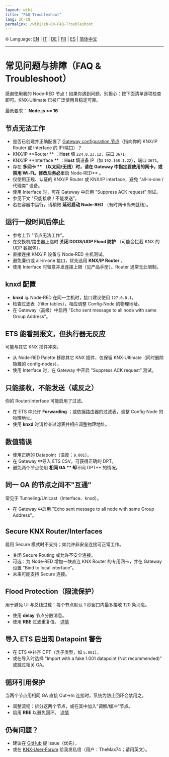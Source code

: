 ```yaml
---
layout: wiki
title: "FAQ-Troubleshoot"
lang: zh-CN
permalink: /wiki/zh-CN-FAQ-Troubleshoot
---
```

🌐 Language: [EN](https://supergiovane.github.io/node-red-contrib-knx-ultimate/wiki/FAQ-Troubleshoot) | [IT](https://supergiovane.github.io/node-red-contrib-knx-ultimate/wiki/it-FAQ-Troubleshoot) | [DE](https://supergiovane.github.io/node-red-contrib-knx-ultimate/wiki/de-FAQ-Troubleshoot) | [FR](https://supergiovane.github.io/node-red-contrib-knx-ultimate/wiki/fr-FAQ-Troubleshoot) | [ES](https://supergiovane.github.io/node-red-contrib-knx-ultimate/wiki/es-FAQ-Troubleshoot) | [简体中文](https://supergiovane.github.io/node-red-contrib-knx-ultimate/wiki/zh-CN-FAQ-Troubleshoot)

---

# 常见问题与排障（FAQ & Troubleshoot）

感谢使用我的 Node‑RED 节点！如果你遇到问题，别担心：按下面清单逐项检查即可。KNX‑Ultimate 已被广泛使用且稳定可靠。

最低要求： **Node.js >= 16**

## 节点无法工作

- 是否已创建并正确配置了 [Gateway configuration 节点](/node-red-contrib-knx-ultimate/wiki/Gateway-configuration)（指向你的 KNX/IP Router 或 Interface 的 IP/端口）？
- KNX/IP **Router ** ：**Host** 填 `224.0.23.12`，端口 `3671`。
- KNX/IP **Interface ** ：**Host** 填设备 IP（如 `192.168.1.22`），端口 `3671`。
- 存在 **多网卡 ** （以太网/无线）时，请在 Gateway 中指定要使用的网卡，或禁用 Wi‑Fi。修改后务必**重启 Node‑RED** 。
- 仅使用正规、认证的 KNX/IP Router 或 KNX/IP Interface，避免 "all‑in‑one / 代理类” 设备。
- 使用 Interface 时，可在 Gateway 中启用 "Suppress ACK request” 测试。
- 参见下文 "只能接收 / 不能发送”。
- 若在容器中运行，请稍微 **延迟启动 Node‑RED** （有时网卡尚未就绪）。

## 运行一段时间后停止

- 参考上节 "节点无法工作”。
- 在交换机/路由器上临时 **关闭 DDOS/UDP Flood 防护** （可能会拦截 KNX 的 UDP 数据包）。
- 直接连接 KNX/IP 设备与 Node‑RED 主机测试。
- 避免廉价或 all‑in‑one 接口，优先选用 **KNX/IP Router** 。
- 使用 Interface 时留意并发连接上限（见产品手册）。Router 通常无此限制。

## knxd 配置

- **knxd** 与 Node‑RED 在同一主机时，接口建议使用 `127.0.0.1`。
- 检查过滤表（filter tables），相应调整 Config‑Node 的物理地址。
- 在 Gateway（高级）中启用 "Echo sent message to all node with same Group Address”。

## ETS 能看到报文，但执行器无反应

可能与其它 KNX 插件冲突。

- 从 Node‑RED Palette 移除其它 KNX 插件，仅保留 KNX‑Ultimate（同时删除隐藏的 config‑nodes）。
- 使用 Interface 时，在 Gateway 中开启 "Suppress ACK request” 测试。

## 只能接收，不能发送（或反之）

你的 Router/Interface 可能启用了过滤。

- 在 ETS 中允许 **Forwarding** ；或依据路由器的过滤表，调整 Config‑Node 的物理地址。
- 使用 **knxd** 时请检查过滤表并相应调整物理地址。

## 数值错误

- 使用正确的 Datapoint（温度：`9.001`）。
- 在 Gateway 中导入 ETS CSV，可获得正确的 DPT。
- 避免两个节点使用 **相同 GA ** 却**不同 DPT** 的情况。

## 同一 GA 的节点之间不"互通”

常见于 Tunneling/Unicast（Interface、knxd）。

- 在 Gateway 中启用 "Echo sent message to all node with same Group Address”。

## Secure KNX Router/Interfaces

启用 Secure 模式时不支持；如允许非安全连接可正常工作。

- 关闭 Secure Routing 或允许不安全连接。
- 可选：为 Node‑RED 增加一块直连 KNX Router 的专用网卡，并在 Gateway 设置 "Bind to local interface”。
- 未来可能支持 Secure 连接。

## Flood Protection（限流保护）

用于避免 UI 与总线过载：每个节点默认 1 秒窗口内最多接收 120 条消息。

- 使用 **delay** 节点分散消息。
- 使用 **RBE** 过滤重复值。
  [详情](/node-red-contrib-knx-ultimate/wiki/Protections)

## 导入 ETS 后出现 Datapoint 警告

- 在 ETS 中补齐 DPT（含子类型，如 `5.001`）。
- 或在导入时选择 "Import with a fake 1.001 datapoint (Not recommended)” 或跳过相关 GA。

## 循环引用保护

当两个节点用相同 GA 直接 Out→In 连接时，系统为防止回环会禁用之。

- 调整流程：拆分这两个节点，或在其中加入"调解/缓冲”节点。
- 启用 **RBE** 以避免回环。
  [详情](/node-red-contrib-knx-ultimate/wiki/Protections)

## 仍有问题？

- 建议在 [GitHub](https://github.com/Supergiovane/node-red-contrib-knx-ultimate/issues) 提 Issue（优先）。
- 或在 [KNX‑User‑Forum](https://knx-user-forum.de) 给我发私信（用户：TheMax74；请用英文）。
